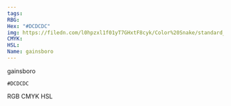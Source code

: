 ```yaml
---
tags:
RBG:
Hex: "#DCDCDC"
img: https://filedn.com/l0hpzxl1f01yT7GHxtF8cyk/Color%20Snake/standard_csv_to_svg/DCDCDC.svg
CMYK:
HSL:
Name: gainsboro
---
```

gainsboro
```palette
#DCDCDC
```
RGB
CMYK
HSL